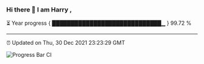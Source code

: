### Hi there 👋 I am Harry , 

⏳ Year progress { █████████████████████████████▁ } 99.72 %

---

⏰ Updated on Thu, 30 Dec 2021 23:23:29 GMT

![Progress Bar CI](https://github.com/duykhang68/duykhang68/workflows/Progress%20Bar%20CI/badge.svg)
